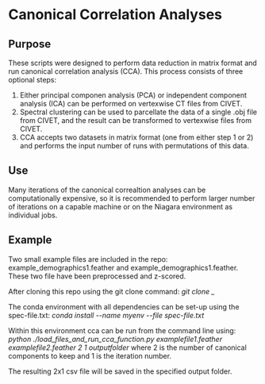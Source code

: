 # Canonical Correlation Analyses

## Purpose
These scripts were designed to perform data reduction in matrix format and run canonical correlation analysis (CCA). This process consists of three optional steps:
  1. Either principal componen analysis (PCA) or independent component analysis (ICA) can be performed on vertexwise CT files from CIVET.
  2. Spectral clustering can be used to parcellate the data of a single .obj file from CIVET, and the result can be transformed to vertexwise files from CIVET.
  3. CCA accepts two datasets in matrix format (one from either step 1 or 2) and performs the input number of runs with permutations of this data.

## Use
Many iterations of the canonical correaltion analyses can be computationally expensive, so it is recommended to perform larger number of iterations on a capable machine or on the Niagara environment as individual jobs.

## Example
Two small example files are included in the repo: example_demographics1.feather and example_demographics1.feather. These two file have been preprocessed and z-scored.

After cloning this repo using the git clone command:
*git clone _*

The conda environment with all dependencies can be set-up using the spec-file.txt:
*conda install --name myenv --file spec-file.txt*

Within this environment cca can be run from the command line using:
*python ./load_files_and_run_cca_function.py examplefile1.feather examplefile2.feather 2 1 outputfolder*
where 2 is the number of canonical components to keep and 1 is the iteration number.

The resulting 2x1 csv file will be saved in the specified output folder.
